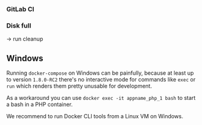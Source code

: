 ### GitLab CI

### Disk full

-> run cleanup


## Windows

Running `docker-compose` on Windows can be painfully, because at least up to version `1.8.0-RC2` there's no interactive mode for commands like `exec` or `run` which renders them pretty unusable for development.

As a workaround you can use `docker exec -it appname_php_1 bash` to start a bash in a PHP container.

We recommend to run Docker CLI tools from a Linux VM on Windows.